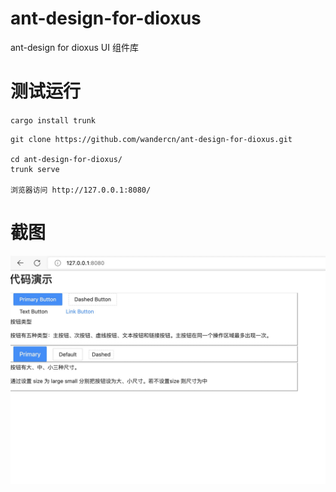 # ant-design-for-dioxus
ant-design for dioxus UI 组件库


# 测试运行

`cargo install trunk`

```
git clone https://github.com/wandercn/ant-design-for-dioxus.git

cd ant-design-for-dioxus/
trunk serve

浏览器访问 http://127.0.0.1:8080/
```
# 截图

![](example.jpg)